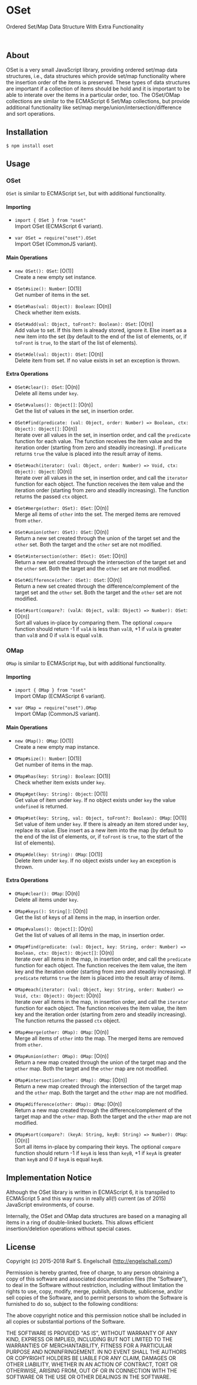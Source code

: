 
OSet
====

Ordered Set/Map Data Structure With Extra Functionality

<p/>
<img src="https://nodei.co/npm/oset.png?downloads=true&stars=true" alt=""/>

<p/>
<img src="https://david-dm.org/rse/oset.png" alt=""/>

About
-----

OSet is a very small JavaScript library, providing ordered set/map data
structures, i.e., data structures which provide set/map functionality
where the insertion order of the items is preserved. These types of data
structures are important if a collection of items should be hold and
it is important to be able to interate over the items in a particular
order, too. The OSet/OMap collections are similar to the ECMAScript 6
Set/Map collections, but provide additional functionality like set/map
merge/union/intersection/difference and sort operations.

Installation
------------

```shell
$ npm install oset
```

Usage
-----

### OSet

`OSet` is similar to ECMAScript `Set`, but with additional functionality.

#### Importing

- `import { OSet } from "oset"`<br/>
   Import OSet (ECMAScript 6 variant).

- `var OSet = require("oset").OSet`<br/>
   Import OSet (CommonJS variant).

#### Main Operations

- `new OSet(): OSet`: [O(1)]<br/>
  Create a new empty set instance.

- `OSet#size(): Number`: [O(1)]<br/>
  Get number of items in the set.

- `OSet#has(val: Object): Boolean`: [O(n)]<br/>
  Check whether item exists.

- `OSet#add(val: Object, toFront?: Boolean): OSet`: [O(n)]<br/>
  Add value to set. If this item is already stored, ignore it.  Else
  insert as a new item into the set (by default to the end of the
  list of elements,
   or, if `toFront` is `true`, to the start of the list of elements).

- `OSet#del(val: Object): OSet`: [O(n)]<br/>
  Delete item from set.
  If no value exists in set an exception is thrown.

#### Extra Operations

- `OSet#clear(): OSet`: [O(n)]<br/>
  Delete all items under `key`.

- `OSet#values(): Object[]`: [O(n)]<br/>
  Get the list of values in the set, in insertion order.

- `OSet#find(predicate: (val: Object, order: Number) => Boolean, ctx: Object): Object[]`: [O(n)]<br/>
  Iterate over all values in the set, in insertion order, and call
  the `predicate` function for each value. The function receives the
  item value and the iteration order (starting from
  zero and steadily increasing). If `predicate` returns `true`
  the value is placed into the result array of items.

- `OSet#each(iterator: (val: Object, order: Number) => Void, ctx: Object): Object`: [O(n)]<br/>
  Iterate over all values in the set, in insertion order, and call
  the `iterator` function for each object. The function receives the
  item value and the iteration order (starting from
  zero and steadily increasing). The function returns the passed `ctx` object.

- `OSet#merge(other: OSet): OSet`: [O(n)]<br/>
  Merge all items of `other` into the set.
  The merged items are removed from `other`.

- `OSet#union(other: OSet): OSet`: [O(n)]<br/>
  Return a new set created through the union of the target set and the
  `other` set. Both the target and the `other` set are not modified.

- `OSet#intersection(other: OSet): OSet`: [O(n)]<br/>
  Return a new set created through the intersection of the target set and the
  `other` set. Both the target and the `other` set are not modified.

- `OSet#difference(other: OSet): OSet`: [O(n)]<br/>
  Return a new set created through the difference/complement of the target set and the
  `other` set. Both the target and the `other` set are not modified.

- `OSet#sort(compare?: (valA: Object, valB: Object) => Number): OSet`: [O(n)]<br/>
  Sort all values in-place by comparing them. The optional `compare` function
  should return -1 if `valA` is less than `valB`, +1 if `valA` is greater than `valB`
  and 0 if `valA` is equal `valB`.

### OMap

`OMap` is similar to ECMAScript `Map`, but with additional functionality.

#### Importing

- `import { OMap } from "oset"`<br/>
   Import OMap (ECMAScript 6 variant).

- `var OMap = require("oset").OMap`<br/>
   Import OMap (CommonJS variant).

#### Main Operations

- `new OMap(): OMap`: [O(1)]<br/>
  Create a new empty map instance.

- `OMap#size(): Number`: [O(1)]<br/>
  Get number of items in the map.

- `OMap#has(key: String): Boolean`: [O(1)]<br/>
  Check whether item exists under `key`.

- `OMap#get(key: String): Object`: [O(1)]<br/>
  Get value of item under `key`.
  If no object exists under `key` the value `undefined` is returned.

- `OMap#set(key: String, val: Object, toFront?: Boolean): OMap`: [O(1)]<br/>
  Set value of item under `key`. If there is already an item stored
  under `key`, replace its value. Else insert as a new item into the map
  (by default to the end of the list of elements,
  or, if `toFront` is `true`, to the start of the list of elements).

- `OMap#del(key: String): OMap`: [O(1)]<br/>
  Delete item under `key`.
  If no object exists under `key` an exception is thrown.

#### Extra Operations

- `OMap#clear(): OMap`: [O(n)]<br/>
  Delete all items under `key`.

- `OMap#keys(): String[]`: [O(n)]<br/>
  Get the list of keys of all items in the map, in insertion order.

- `OMap#values(): Object[]`: [O(n)]<br/>
  Get the list of values of all items in the map, in insertion order.

- `OMap#find(predicate: (val: Object, key: String, order: Number) => Boolean, ctx: Object): Object[]`: [O(n)]<br/>
  Iterate over all items in the map, in insertion order, and call
  the `predicate` function for each object. The function receives the
  item value, the item key and the iteration order (starting from
  zero and steadily increasing). If `predicate` returns `true`
  the item is placed into the result array of items.

- `OMap#each(iterator: (val: Object, key: String, order: Number) => Void, ctx: Object): Object`: [O(n)]<br/>
  Iterate over all items in the map, in insertion order, and call
  the `iterator` function for each object. The function receives the
  item value, the item key and the iteration order (starting from
  zero and steadily increasing). The function returns the passed `ctx` object.

- `OMap#merge(other: OMap): OMap`: [O(n)]<br/>
  Merge all items of `other` into the map.
  The merged items are removed from `other`.

- `OMap#union(other: OMap): OMap`: [O(n)]<br/>
  Return a new map created through the union of the target map and the
  `other` map. Both the target and the `other` map are not modified.

- `OMap#intersection(other: OMap): OMap`: [O(n)]<br/>
  Return a new map created through the intersection of the target map and the
  `other` map. Both the target and the `other` map are not modified.

- `OMap#difference(other: OMap): OMap`: [O(n)]<br/>
  Return a new map created through the difference/complement of the target map and the
  `other` map. Both the target and the `other` map are not modified.

- `OMap#sort(compare?: (keyA: String, keyB: String) => Number): OMap`: [O(n)]<br/>
  Sort all items in-place by comparing their keys. The optional `compare` function
  should return -1 if `keyA` is less than `keyB`, +1 if `keyA` is greater than `keyB`
  and 0 if `keyA` is equal `keyB`.

Implementation Notice
---------------------

Although the OSet library is written in ECMAScript 6, it is transpiled
to ECMAScript 5 and this way runs in really all(!) current (as of 2015)
JavaScript environments, of course.

Internally, the OSet and OMap data structures are based on a managing
all items in a ring of double-linked buckets. This allows efficient
insertion/deletion operations without special cases.

License
-------

Copyright (c) 2015-2018 Ralf S. Engelschall (http://engelschall.com/)

Permission is hereby granted, free of charge, to any person obtaining
a copy of this software and associated documentation files (the
"Software"), to deal in the Software without restriction, including
without limitation the rights to use, copy, modify, merge, publish,
distribute, sublicense, and/or sell copies of the Software, and to
permit persons to whom the Software is furnished to do so, subject to
the following conditions:

The above copyright notice and this permission notice shall be included
in all copies or substantial portions of the Software.

THE SOFTWARE IS PROVIDED "AS IS", WITHOUT WARRANTY OF ANY KIND,
EXPRESS OR IMPLIED, INCLUDING BUT NOT LIMITED TO THE WARRANTIES OF
MERCHANTABILITY, FITNESS FOR A PARTICULAR PURPOSE AND NONINFRINGEMENT.
IN NO EVENT SHALL THE AUTHORS OR COPYRIGHT HOLDERS BE LIABLE FOR ANY
CLAIM, DAMAGES OR OTHER LIABILITY, WHETHER IN AN ACTION OF CONTRACT,
TORT OR OTHERWISE, ARISING FROM, OUT OF OR IN CONNECTION WITH THE
SOFTWARE OR THE USE OR OTHER DEALINGS IN THE SOFTWARE.

